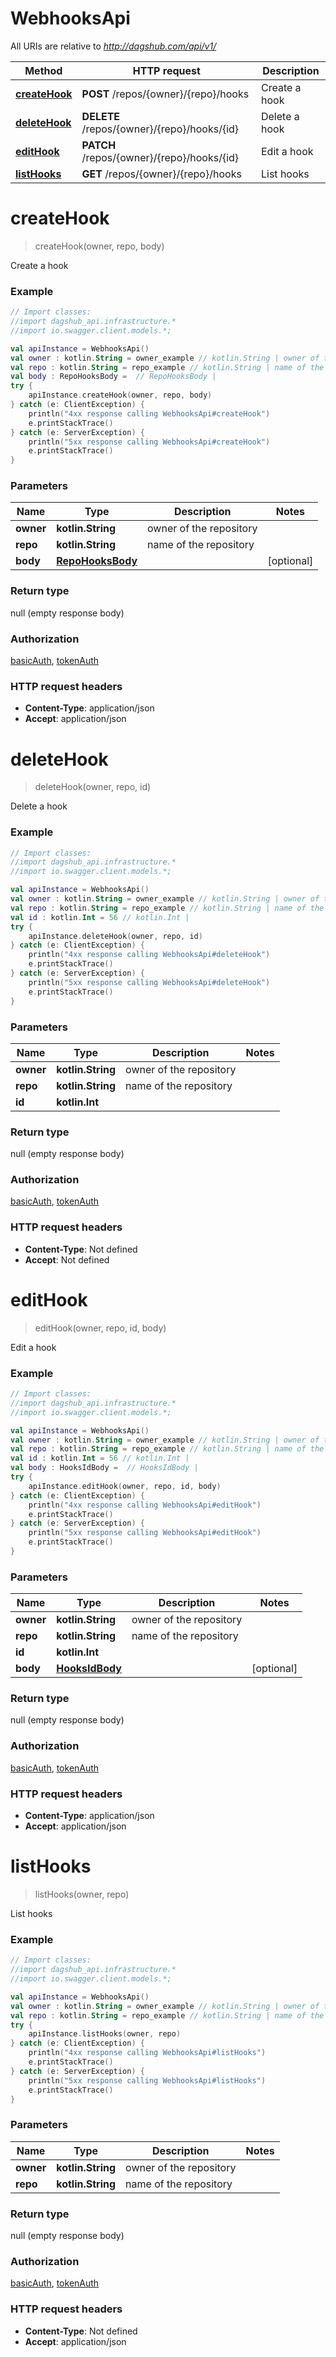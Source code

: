 # WebhooksApi

All URIs are relative to *http://dagshub.com/api/v1/*

Method | HTTP request | Description
------------- | ------------- | -------------
[**createHook**](WebhooksApi.md#createHook) | **POST** /repos/{owner}/{repo}/hooks | Create a hook
[**deleteHook**](WebhooksApi.md#deleteHook) | **DELETE** /repos/{owner}/{repo}/hooks/{id} | Delete a hook
[**editHook**](WebhooksApi.md#editHook) | **PATCH** /repos/{owner}/{repo}/hooks/{id} | Edit a hook
[**listHooks**](WebhooksApi.md#listHooks) | **GET** /repos/{owner}/{repo}/hooks | List hooks

<a name="createHook"></a>
# **createHook**
> createHook(owner, repo, body)

Create a hook

### Example
```kotlin
// Import classes:
//import dagshub_api.infrastructure.*
//import io.swagger.client.models.*;

val apiInstance = WebhooksApi()
val owner : kotlin.String = owner_example // kotlin.String | owner of the repository
val repo : kotlin.String = repo_example // kotlin.String | name of the repository
val body : RepoHooksBody =  // RepoHooksBody | 
try {
    apiInstance.createHook(owner, repo, body)
} catch (e: ClientException) {
    println("4xx response calling WebhooksApi#createHook")
    e.printStackTrace()
} catch (e: ServerException) {
    println("5xx response calling WebhooksApi#createHook")
    e.printStackTrace()
}
```

### Parameters

Name | Type | Description  | Notes
------------- | ------------- | ------------- | -------------
 **owner** | **kotlin.String**| owner of the repository |
 **repo** | **kotlin.String**| name of the repository |
 **body** | [**RepoHooksBody**](RepoHooksBody.md)|  | [optional]

### Return type

null (empty response body)

### Authorization

[basicAuth](../README.md#basicAuth), [tokenAuth](../README.md#tokenAuth)

### HTTP request headers

 - **Content-Type**: application/json
 - **Accept**: application/json

<a name="deleteHook"></a>
# **deleteHook**
> deleteHook(owner, repo, id)

Delete a hook

### Example
```kotlin
// Import classes:
//import dagshub_api.infrastructure.*
//import io.swagger.client.models.*;

val apiInstance = WebhooksApi()
val owner : kotlin.String = owner_example // kotlin.String | owner of the repository
val repo : kotlin.String = repo_example // kotlin.String | name of the repository
val id : kotlin.Int = 56 // kotlin.Int | 
try {
    apiInstance.deleteHook(owner, repo, id)
} catch (e: ClientException) {
    println("4xx response calling WebhooksApi#deleteHook")
    e.printStackTrace()
} catch (e: ServerException) {
    println("5xx response calling WebhooksApi#deleteHook")
    e.printStackTrace()
}
```

### Parameters

Name | Type | Description  | Notes
------------- | ------------- | ------------- | -------------
 **owner** | **kotlin.String**| owner of the repository |
 **repo** | **kotlin.String**| name of the repository |
 **id** | **kotlin.Int**|  |

### Return type

null (empty response body)

### Authorization

[basicAuth](../README.md#basicAuth), [tokenAuth](../README.md#tokenAuth)

### HTTP request headers

 - **Content-Type**: Not defined
 - **Accept**: Not defined

<a name="editHook"></a>
# **editHook**
> editHook(owner, repo, id, body)

Edit a hook

### Example
```kotlin
// Import classes:
//import dagshub_api.infrastructure.*
//import io.swagger.client.models.*;

val apiInstance = WebhooksApi()
val owner : kotlin.String = owner_example // kotlin.String | owner of the repository
val repo : kotlin.String = repo_example // kotlin.String | name of the repository
val id : kotlin.Int = 56 // kotlin.Int | 
val body : HooksIdBody =  // HooksIdBody | 
try {
    apiInstance.editHook(owner, repo, id, body)
} catch (e: ClientException) {
    println("4xx response calling WebhooksApi#editHook")
    e.printStackTrace()
} catch (e: ServerException) {
    println("5xx response calling WebhooksApi#editHook")
    e.printStackTrace()
}
```

### Parameters

Name | Type | Description  | Notes
------------- | ------------- | ------------- | -------------
 **owner** | **kotlin.String**| owner of the repository |
 **repo** | **kotlin.String**| name of the repository |
 **id** | **kotlin.Int**|  |
 **body** | [**HooksIdBody**](HooksIdBody.md)|  | [optional]

### Return type

null (empty response body)

### Authorization

[basicAuth](../README.md#basicAuth), [tokenAuth](../README.md#tokenAuth)

### HTTP request headers

 - **Content-Type**: application/json
 - **Accept**: application/json

<a name="listHooks"></a>
# **listHooks**
> listHooks(owner, repo)

List hooks

### Example
```kotlin
// Import classes:
//import dagshub_api.infrastructure.*
//import io.swagger.client.models.*;

val apiInstance = WebhooksApi()
val owner : kotlin.String = owner_example // kotlin.String | owner of the repository
val repo : kotlin.String = repo_example // kotlin.String | name of the repository
try {
    apiInstance.listHooks(owner, repo)
} catch (e: ClientException) {
    println("4xx response calling WebhooksApi#listHooks")
    e.printStackTrace()
} catch (e: ServerException) {
    println("5xx response calling WebhooksApi#listHooks")
    e.printStackTrace()
}
```

### Parameters

Name | Type | Description  | Notes
------------- | ------------- | ------------- | -------------
 **owner** | **kotlin.String**| owner of the repository |
 **repo** | **kotlin.String**| name of the repository |

### Return type

null (empty response body)

### Authorization

[basicAuth](../README.md#basicAuth), [tokenAuth](../README.md#tokenAuth)

### HTTP request headers

 - **Content-Type**: Not defined
 - **Accept**: application/json

